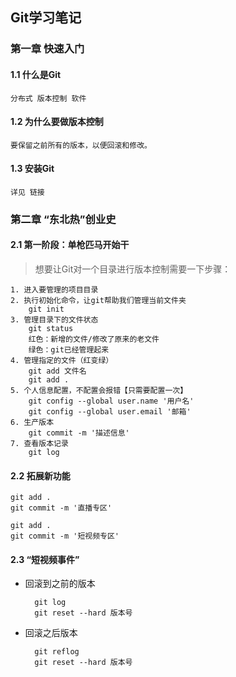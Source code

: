 ## Git学习笔记

### 第一章 快速入门

#### 1.1 什么是Git
	
	分布式 版本控制 软件

#### 1.2 为什么要做版本控制

    要保留之前所有的版本，以便回滚和修改。

#### 1.3 安装Git

    详见 链接

### 第二章 “东北热”创业史

#### 2.1 第一阶段：单枪匹马开始干

>想要让Git对一个目录进行版本控制需要一下步骤： 

	1. 进入要管理的项目目录
	2. 执行初始化命令，让git帮助我们管理当前文件夹
		git init
	3. 管理目录下的文件状态
		git status  
		红色：新增的文件/修改了原来的老文件
		绿色：git已经管理起来
	4. 管理指定的文件（红变绿）
		git add 文件名
		git add .
	5. 个人信息配置，不配置会报错【只需要配置一次】
		git config --global user.name '用户名'
		git config --global user.email '邮箱'
	6. 生产版本
		git commit -m '描述信息'
	7. 查看版本记录
		git log

#### 2.2 拓展新功能

	git add .
	git commit -m '直播专区'
	
	git add .
	git commit -m '短视频专区'

#### 2.3 “短视频事件”

- 回滚到之前的版本
	
		git log
		git reset --hard 版本号

- 回滚之后版本

		git reflog
		git reset --hard 版本号

